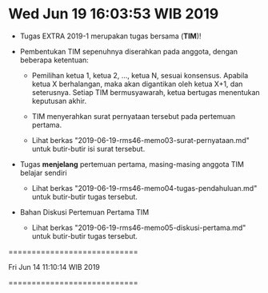 ---
---

Wed Jun 19 16:03:53 WIB 2019
============================

* Tugas EXTRA 2019-1 merupakan tugas bersama (**TIM**)!

* Pembentukan TIM sepenuhnya diserahkan pada anggota, dengan beberapa ketentuan:

  * Pemilihan ketua 1, ketua 2, ..., ketua N, sesuai konsensus. 
    Apabila ketua X berhalangan, maka akan digantikan oleh ketua X+1, dan seterusnya. 
    Setiap TIM bermusyawarah, ketua bertugas menentukan keputusan akhir.

  * TIM menyerahkan surat pernyataan tersebut pada pertemuan pertama.

  * Lihat berkas "2019-06-19-rms46-memo03-surat-pernyataan.md" untuk butir-butir isi surat tersebut.

* Tugas **menjelang** pertemuan pertama, masing-masing anggota TIM belajar sendiri

  * Lihat berkas "2019-06-19-rms46-memo04-tugas-pendahuluan.md" untuk butir-butir tugas tersebut.

* Bahan Diskusi Pertemuan Pertama TIM

  * Lihat berkas "2019-06-19-rms46-memo05-diskusi-pertama.md" untuk butir-butir tugas tersebut.


============================

Fri Jun 14 11:10:14 WIB 2019

============================

